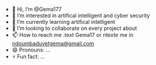 - 👋 Hi, I’m @Gema177
- 👀 I’m interested in artifical intelligent and cyber security
- 🌱 I’m currently learning  artifical intelligent
- 💞️ I’m looking to collaborate on every project about
- 📫 How to reach me .text Gema17 or ntexte me in ndoumbaduvetgema@gmail.com
- 😄 Pronouns: ...
- ⚡ Fun fact: ...

<!---
Gema177/Gema177 is a ✨ special ✨ repository because its `README.md` (this file) appears on your GitHub profile.
You can click the Preview link to take a look at your changes.
--->
